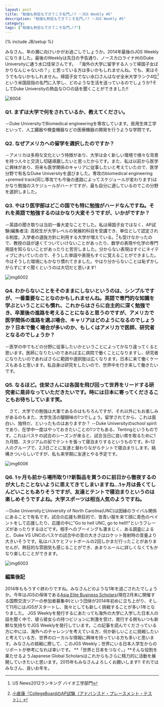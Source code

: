 ```yaml
---
layout: post
title: "勉強も熱狂もできてこそ名門…!? －JGS Weekly #5"
description: "勉強も熱狂もできてこそ名門…!? －JGS Weekly #5"
category: 
tags: ["勉強も熱狂もできてこそ名門…!?"]
---
```

{% include JB/setup %}

 
みなさん、年の瀬に向けいかがお過ごしでしょうか。2014年最後のJGS Weeklyになりました。最後のWeeklyは先日の予告通り、ノースカロライナ州のDuke Universityに通う水口佳栄さんです。
「海外の大学に留学する人って帰国子女ばかりなんじゃないの？」と思っている方は多いかもしれませんね。でも、実はそうでもないかもしれません。帰国子女でない水口さんはなぜ全米大学ランク4位[^1]という米国屈指の名門に入学し、どのような生活を送っているのでしょうか?そしてDuke Universityの熱血な○○の話を聞くことができました!!
 
![6004]({{site.url}}/assets/uploads/5/tower.jpg)
 
 
### Q1. まずは大学で何をされているか、教えてください。 
－Duke UniversityでBiomedical engineeringを専攻しています。医用生体工学といって、人工臓器や検査機器などの医療機器の開発を行うような学問です。
 
### Q2. なぜアメリカへの留学を選択したのですか？ 
－アメリカは多用な文化という特徴があり、大学は全く新しい環境で様々な背景を持つ人々と交流し切磋琢磨したいと思ったからです。また、私は以前から医学に興味があり、将来も医学関係のキャリアに従事したいと考えていたので、医学分野で有名なDuke Universityを選びました。専攻のbiomedical engineering +premed track(同じ専攻でも今後の進路によってスケジュールが変わります)はかなり勉強のスケジュールがハードですが、最も自分に適しているのでこの分野を選択しました。
 
### Q3. やはり医学部はどこの国でも特に勉強がハードなんですね。それを英語で勉強するのはかなり大変そうですが、いかがですか？ 
－英語の聞き取りは当初一番大変なことでした。私は帰国子女ではなく、AP試験(編集者注: 高校生が大学レベルの発展的科目を受講でき、単位として認定される制度。入学者の選抜方針に利用する大学が増えている。[^2]も受けなかったので、教授の話が速くてついていけないことがあったり、数学の表現や化学の専門用語を知らないことがあったりと苦労しました。分からない表現はすぐにネイティブにきいていたので、そうした単語や表現もすぐに覚えることができました。今はそうした環境にもかなり慣れてきました。やはり分からないことは恥ずかしがらずにすぐ聞くというのは大切だと思います!
 
![img6002]({{site.url}}/assets/uploads/5/profile.jpg)
 
### Q4. わからないことをそのままにしないというのは、シンプルですが、一番重要なことなのかもしれませんね。英語で専門的な知識を学ぶということにも慣れ、これからはさらに自主的に深く勉強でき、卒業後の進路を考えることになると思うのですが、アメリカで医学関係の進路を選ぶ場合、キャリアはどのようになるのでしょうか？日本で働く場合が多いのか、もしくはアメリカで医師、研究者となるのでしょうか？ 
－医学の中でもどの分野に従事したいかということによってかなり違ってくると思います。医師になりたいのであれば主に病院で働くことになりますし、研究者になりたいのであればさらに範囲や選択肢は広くなります。日本に来て働くケースもあると思います。私自身は研究をしたいので、世界中を行き来して働きたいです。
 
### Q5. なるほど。佳栄さんには各国を飛び回って世界をリードする研究者に是非なっていただきたいです。時には日本に寄ってくださることもお待ちしています笑。
　さて、大学での勉強は大事であるのはもちろんですが、それ以外にもお楽しみがあるのもまた、大学生活の醍醐味の1つでしょう。留学されてから、これは面白い、独特だ、といったものはありますか？ 
－Duke Universityのschool spiritであり、在学中一度はやっておきたいことの1つでもある、Tentingというものです。これはバスケの試合のシーズンが来ると、試合当日に良い席を取るために1カ月間、スタジアムの前でテントを張って寝泊まりするというものです。8~12人のグループで、2,3日ごとに友達と替わりながらテントで寝泊まりします。結構きついらしいですが、私も来学期に友達とやる予定です。
 
![img6006]({{site.url}}/assets/uploads/5/basketball.jpg)
 

 
### Q6. 1ヶ月も前から場所取り!?新製品を買うのに前日から徹夜するのが大したことないように思えてきてしまいますね…1ヶ月は長くてしんどいこともありそうですが、友達とテントで寝泊まりというのは楽しめそうですよね。大学スポーツは相当人気のようですね。 
－Duke UniversityとUniversity of North Carolina(UNC)は因縁のライバル関係にあることで有名です。試合の応援も熱狂的で、皆青い服を来て顔に青色のペイントをして応援したり、応援の中に”Go to hell UNC, go to hell!!”というフレーズがあったりするほどです。相手へのブーイングも凄まじく、ある調査によると、Duke VS UNCのバスケの試合中の音の大きさはロケット発射時の音量より大きいそうです。私はバスケとフットボールの2回しかまだ行ったことがありませんが、熱狂的な雰囲気も感じることができ、あまりルールに詳しくなくてもかなり楽しむことができます。
 
 
[^1]: US News2012ランキング バイオ工学部門 
[^2]: [小倉康『CollegeBoardのAP試験（アドバンスド・プレースメント・テスト）』](http://www.kantei.go.jp/jp/singi/kyouiku_kondan/kaisai/iinkon1/siryou3_3.pdf "小倉 康 『CollegeBoardのAP試験」")
 
![img6003]({{site.url}}/assets/uploads/5/2018.jpg)
 
 
### 編集後記
 
2014年ももうすぐ終わりですね。みなさんどのような1年を過ごされたでしょうか。今年はJGSの母体である[Asia Elite Business Scholars](https://www.facebook.com/asiaelitebusinessscholars?fref=ts)(現在2月末に開催する国際交流ツアーの参加者募集中)という団体が2014年初めに立ち上がり、そして11月にはJGSがスタートし、我々としても新しく挑戦することが多い1年となりました。 
JGS Weeklyを発行するにあたっても海外の大学に入学した日本人の話を聞く中で、彼ら彼女らの持つビジョンに刺激を受け、発行する側もいつも新鮮な気持ちでJGS Weeklyを発行しています。この記事を読んでくださっている方に中には、海外へのチャレンジを考えている方、何か新しいことに挑戦したいと考えている方、世界のローカルな情報に興味を持っている方も多いと思います。みなさんの挑戦に際して、このJGS Weekly；世界にいる日本人学生からのリポートが参考になれば幸いです。 
**「世界と日本をつなぐ。」**そんな役割を果たせるようJapanese Global Scholarsはこれからもさらに精力的に活動を展開していきたいと思います。2015年もみなさんよろしくお願いします!! 
それではみなさん、良いお年を。